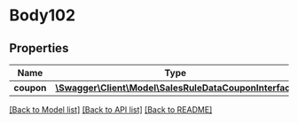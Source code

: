 # Body102

## Properties
Name | Type | Description | Notes
------------ | ------------- | ------------- | -------------
**coupon** | [**\Swagger\Client\Model\SalesRuleDataCouponInterface**](SalesRuleDataCouponInterface.md) |  | 

[[Back to Model list]](../README.md#documentation-for-models) [[Back to API list]](../README.md#documentation-for-api-endpoints) [[Back to README]](../README.md)


